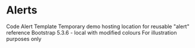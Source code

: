 # Alerts
Code Alert Template
Temporary demo hosting location for reusable "alert" reference
Bootstrap 5.3.6 - local with modified colours
For illustration purposes only
